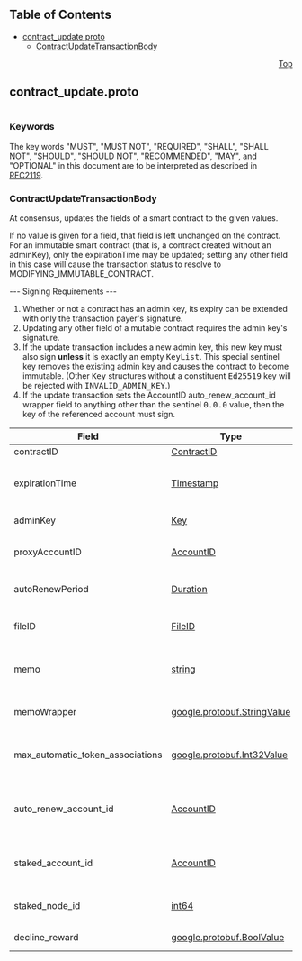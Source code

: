 ## Table of Contents

- [contract_update.proto](#contract_update-proto)
    - [ContractUpdateTransactionBody](#proto-ContractUpdateTransactionBody)
  



<a name="contract_update-proto"></a>
<p align="right"><a href="#top">Top</a></p>

## contract_update.proto
#

### Keywords
The key words "MUST", "MUST NOT", "REQUIRED", "SHALL", "SHALL NOT",
"SHOULD", "SHOULD NOT", "RECOMMENDED", "MAY", and "OPTIONAL" in this
document are to be interpreted as described in [RFC2119](https://www.ietf.org/rfc/rfc2119).


<a name="proto-ContractUpdateTransactionBody"></a>

### ContractUpdateTransactionBody
At consensus, updates the fields of a smart contract to the given values.

If no value is given for a field, that field is left unchanged on the contract. For an immutable
smart contract (that is, a contract created without an adminKey), only the expirationTime may be
updated; setting any other field in this case will cause the transaction status to resolve to
MODIFYING_IMMUTABLE_CONTRACT.

--- Signing Requirements ---
1. Whether or not a contract has an admin key, its expiry can be extended with only the
   transaction payer's signature.
2. Updating any other field of a mutable contract requires the admin key's signature.
3. If the update transaction includes a new admin key, this new key must also sign <b>unless</b>
   it is exactly an empty <tt>KeyList</tt>. This special sentinel key removes the existing admin
   key and causes the contract to become immutable. (Other <tt>Key</tt> structures without a
   constituent <tt>Ed25519</tt> key will be rejected with <tt>INVALID_ADMIN_KEY</tt>.)
4. If the update transaction sets the AccountID auto_renew_account_id wrapper field to anything
   other than the sentinel <tt>0.0.0</tt> value, then the key of the referenced account must sign.


| Field | Type | Label | Description |
| ----- | ---- | ----- | ----------- |
| contractID | [ContractID](#proto-ContractID) |  | The id of the contract to be updated |
| expirationTime | [Timestamp](#proto-Timestamp) |  | The new expiry of the contract, no earlier than the current expiry (resolves to EXPIRATION_REDUCTION_NOT_ALLOWED otherwise) |
| adminKey | [Key](#proto-Key) |  | The new key to control updates to the contract |
| proxyAccountID | [AccountID](#proto-AccountID) |  | **Deprecated.** [Deprecated] The new id of the account to which the contract is proxy staked |
| autoRenewPeriod | [Duration](#proto-Duration) |  | If an auto-renew account is in use, the lifetime to be added by each auto-renewal. |
| fileID | [FileID](#proto-FileID) |  | **Deprecated.** This field is unused and will have no impact on the specified smart contract. |
| memo | [string](#string) |  | **Deprecated.** [Deprecated] If set with a non-zero length, the new memo to be associated with the account (UTF-8 encoding max 100 bytes) |
| memoWrapper | [google.protobuf.StringValue](#google-protobuf-StringValue) |  | If set, the new memo to be associated with the account (UTF-8 encoding max 100 bytes) |
| max_automatic_token_associations | [google.protobuf.Int32Value](#google-protobuf-Int32Value) |  | If set, the new maximum number of tokens that this contract can be automatically associated with (i.e., receive air-drops from). |
| auto_renew_account_id | [AccountID](#proto-AccountID) |  | If set to the sentinel <tt>0.0.0</tt> AccountID, this field removes the contract's auto-renew account. Otherwise it updates the contract's auto-renew account to the referenced account. |
| staked_account_id | [AccountID](#proto-AccountID) |  | ID of the new account to which this contract is staking. If set to the sentinel <tt>0.0.0</tt> AccountID, this field removes the contract's staked account ID. |
| staked_node_id | [int64](#int64) |  | ID of the new node this contract is staked to. If set to the sentinel <tt>-1</tt>, this field removes the contract's staked node ID. |
| decline_reward | [google.protobuf.BoolValue](#google-protobuf-BoolValue) |  | If true, the contract declines receiving a staking reward. |





 <!-- end messages -->

 <!-- end enums -->

 <!-- end HasExtensions -->

 <!-- end services -->


